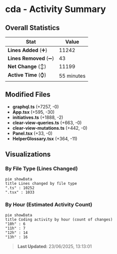 # cda - Activity Summary 

## Overall Statistics

| Stat                   | Value                                                             |
| ---------------------- | ----------------------------------------------------------------- |
| **Lines Added** (➕)   | 11242                                          |
| **Lines Removed** (➖) | 43                                        |
| **Net Change** (↕)    | 11199                |
| **Active Time** (⌚)   | 55 minutes |


## Modified Files
- **graphql.ts** (+7257, -0)
- **App.tsx** (+595, -30)
- **initiatives.ts** (+1888, -2)
- **clear-view-queries.ts** (+663, -0)
- **clear-view-mutations.ts** (+442, -0)
- **Panel.tsx** (+33, -0)
- **HelperGlossary.tsx** (+364, -11)

## Visualizations

### By File Type (Lines Changed)

```mermaid
pie showData
title Lines changed by file type
".ts" : 10252
".tsx" : 1033
```

### By Hour (Estimated Activity Count)

```mermaid
pie showData
title Coding activity by hour (count of changes)
"10h" : 6
"11h" : 7
"12h" : 14
"13h" : 16
```


> **Last Updated:** 23/06/2025, 13:13:01